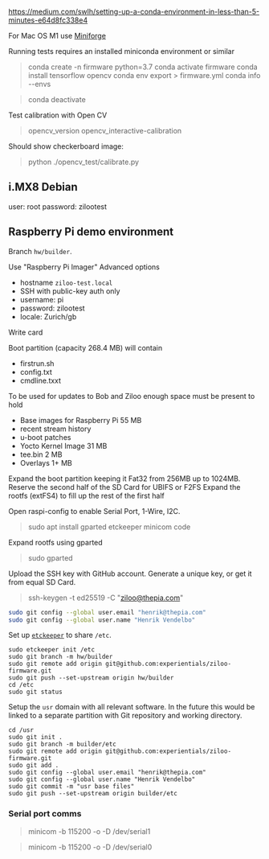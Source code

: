 

https://medium.com/swlh/setting-up-a-conda-environment-in-less-than-5-minutes-e64d8fc338e4


For Mac OS M1 use [Miniforge](https://github.com/conda-forge/miniforge)


Running tests requires an installed miniconda environment or similar

> conda create -n firmware python=3.7
> conda activate firmware
> conda install tensorflow opencv
> conda env export > firmware.yml
> conda info --envs


> conda deactivate


Test calibration with Open CV

> opencv_version
> opencv_interactive-calibration


Should show checkerboard image:

> python ./opencv_test/calibrate.py

## i.MX8 Debian

user: root
password: zilootest


## Raspberry Pi demo environment

Branch `hw/builder`.

Use "Raspberry Pi Imager" Advanced options

- hostname `ziloo-test.local`
- SSH with public-key auth only
- username: pi
- password: zilootest
- locale: Zurich/gb

Write card

Boot partition (capacity 268.4 MB) will contain

- firstrun.sh
- config.txt
- cmdline.txxt

To be used for updates to Bob and Ziloo enough space
must be present to hold

- Base images for Raspberry Pi 55 MB
- recent stream history
- u-boot patches
- Yocto Kernel Image 31 MB
- tee.bin 2 MB
- Overlays 1+ MB

Expand the boot partition keeping it Fat32 from 256MB up to 1024MB.
Reserve the second half of the SD Card for UBIFS or F2FS
Expand the rootfs (extFS4) to fill up the rest of the first half

Open raspi-config to enable Serial Port, 1-Wire, I2C.

> sudo apt install gparted etckeeper minicom code

Expand rootfs using gparted

> sudo gparted

Upload the SSH key with GitHub account. Generate a unique key, or get it from equal SD Card.

> ssh-keygen -t ed25519 -C "ziloo@thepia.com"

```bash
sudo git config --global user.email "henrik@thepia.com"
sudo git config --global user.name "Henrik Vendelbo"
```

Set up [`etckeeper`](http://etckeeper.branchable.com/README/) to share `/etc`.

```
sudo etckeeper init /etc
sudo git branch -m hw/builder
sudo git remote add origin git@github.com:experientials/ziloo-firmware.git
sudo git push --set-upstream origin hw/builder
cd /etc
sudo git status
```

Setup the `usr` domain with all relevant software. In the future this would be linked to a separate partition
with Git repository and working directory.

```
cd /usr
sudo git init .
sudo git branch -m builder/etc
sudo git remote add origin git@github.com:experientials/ziloo-firmware.git
sudo git add .
sudo git config --global user.email "henrik@thepia.com"
sudo git config --global user.name "Henrik Vendelbo"
sudo git commit -m "usr base files" 
sudo git push --set-upstream origin builder/etc
```


### Serial port comms

> minicom -b 115200 -o -D /dev/serial1

> minicom -b 115200 -o -D /dev/serial0

